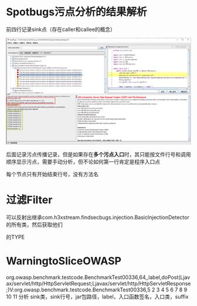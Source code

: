 # Spotbugs污点分析的结果解析

前四行记录sink点（存在caller和callee的概念）

![image-20191106172247842](Notes/image-20191106172247842.png)

后面记录污点传播记录，但是如果存在**多个污点入口**时，其只能按文件行号和调用顺序显示污点，需要手动分析，但不论如何第一行肯定是程序入口点

每个节点只有开始结束行号，没有方法名

# 过滤Filter

可以反射出继承com.h3xstream.findsecbugs.injection.BasicInjectionDetector的所有类，然后获取他们

的TYPE


# WarningtoSliceOWASP
org.owasp.benchmark.testcode.BenchmarkTest00336,64,,label,doPost(Ljavax/servlet/http/HttpServletRequest;Ljavax/servlet/http/HttpServletResponse;)V:org.owasp.benchmark.testcode.BenchmarkTest00336,5 2 3 4 5 6 7 8 9 10 11
分析
sink类，sink行号，jar包路径，label，入口函数签名，入口类，suffix

